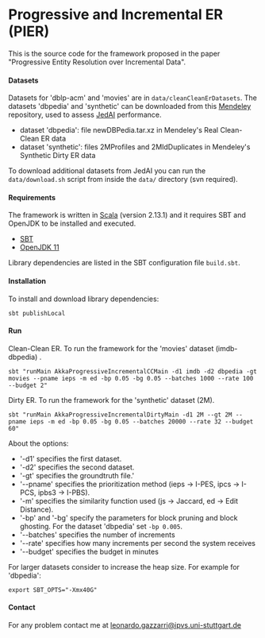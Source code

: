 # Progressive and Incremental ER (PIER)
This is the source code for the framework proposed in the paper "Progressive Entity Resolution over Incremental Data".

#### Datasets
Datasets for 'dblp-acm' and 'movies' are in `data/cleanCleanErDatasets`. The datasets 'dbpedia' and 'synthetic' can be downloaded from this [Mendeley](https://data.mendeley.com/datasets/4whpm32y47/7) repository, used to assess [JedAI](https://github.com/scify/JedAIToolkit/) performance.
- dataset 'dbpedia': file newDBPedia.tar.xz in Mendeley's Real Clean-Clean ER data
- dataset 'synthetic': files 2MProfiles and 2MIdDuplicates in Mendeley's Synthetic Dirty ER data

To download additional datasets from JedAI you can run the `data/download.sh` script from inside the `data/` directory (svn required).

#### Requirements
The framework is written in [Scala](https://www.scala-lang.org/) (version 2.13.1) and it requires SBT and OpenJDK to be installed and executed.
- [SBT](https://www.scala-sbt.org/1.x/docs/Setup.html)
- [OpenJDK 11](https://openjdk.java.net/projects/jdk/11/)

Library dependencies are listed in the SBT configuration file `build.sbt`.

#### Installation
To install and download library dependencies:
```
sbt publishLocal
```

#### Run
Clean-Clean ER. To run the framework for the 'movies' dataset (imdb-dbpedia) .
``` 
sbt "runMain AkkaProgressiveIncrementalCCMain -d1 imdb -d2 dbpedia -gt movies --pname ieps -m ed -bp 0.05 -bg 0.05 --batches 1000 --rate 100 --budget 2"
```

Dirty ER. To run the framework for the 'synthetic' dataset (2M).
```
sbt "runMain AkkaProgressiveIncrementalDirtyMain -d1 2M --gt 2M --pname ieps -m ed -bp 0.05 -bg 0.05 --batches 20000 --rate 32 --budget 60"
```

About the options:
- '-d1' specifies the first dataset.
- '-d2' specifies the second dataset.
- '-gt' specifies the groundtruth file.'
- '--pname' specifies the prioritization method (ieps -> I-PES, ipcs -> I-PCS, ipbs3 -> I-PBS).
- '-m' specifies the similarity function used (js -> Jaccard, ed -> Edit Distance).
- '-bp' and '-bg' specify the parameters for block pruning and block ghosting. For the dataset 'dbpedia' set `-bp 0.005`.
- '--batches' specifies the number of increments
- '--rate' specifies how many increments per second the system receives
- '--budget' specifies the budget in minutes

For larger datasets consider to increase the heap size. For example for 'dbpedia':
```
export SBT_OPTS="-Xmx40G"
```

#### Contact
For any problem contact me at leonardo.gazzarri@ipvs.uni-stuttgart.de
